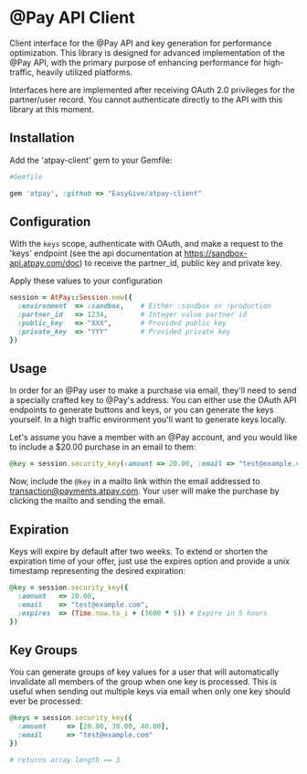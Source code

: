 # @Pay API Client

Client interface for the @Pay API and key generation for 
performance optimization. This library is designed for advanced
implementation of the @Pay API, with the primary purpose
of enhancing performance for high-traffic, heavily utilized
platforms. 

Interfaces here are implemented after receiving OAuth 2.0
privileges for the partner/user record. You cannot authenticate
directly to the API with this library at this moment.

## Installation

Add the 'atpay-client' gem to your Gemfile:

```ruby
#Gemfile

gem 'atpay', :github => "EasyGive/atpay-client"
```

## Configuration

With the `keys` scope, authenticate with OAuth, and make a request
to the 'keys' endpoint (see the api documentation at
https://sandbox-api.atpay.com/doc) to receive the partner_id,
public key and private key.

Apply these values to your configuration

```ruby
session = AtPay::Session.new({
  :environment  => :sandbox,    # Either :sandbox or :production
  :partner_id   => 1234,        # Integer value partner id
  :public_key   => "XXX",       # Provided public key
  :private_key  => "YYY"        # Provided private key
})
```

## Usage

In order for an @Pay user to make a purchase via email, they'll
need to send a specially crafted key to @Pay's address. You can
either use the OAuth API endpoints to generate buttons and keys,
or you can generate the keys yourself. In a high traffic 
environment you'll want to generate keys locally. 

Let's assume you have a member with an @Pay account, and you 
would like to include a $20.00 purchase in an email to them:

```ruby
@key = session.security_key(:amount => 20.00, :email => "test@example.com")
```

Now, include the `@key` in a mailto link within the email
addressed to transaction@payments.atpay.com. Your user will
make the purchase by clicking the mailto and sending the 
email. 

## Expiration

Keys will expire by default after two weeks. To extend or 
shorten the expiration time of your offer, just use the 
expires option and provide a unix timestamp representing the
desired expiration:

```ruby
@key = session.security_key({
  :amount   => 20.00,
  :email    => "test@example.com",
  :expires  => (Time.now.to_i + (3600 * 5)) # Expire in 5 hours
})
```

## Key Groups

You can generate groups of key values for a user that will automatically
invalidate all members of the group when one key is processed. This
is useful when sending out multiple keys via email when only one key should ever
be processed:

```ruby
@keys = session.security_key({
  :amount     => [20.00, 30.00, 40.00],
  :email      => "test@example.com"
})

# returns array length == 3
```

